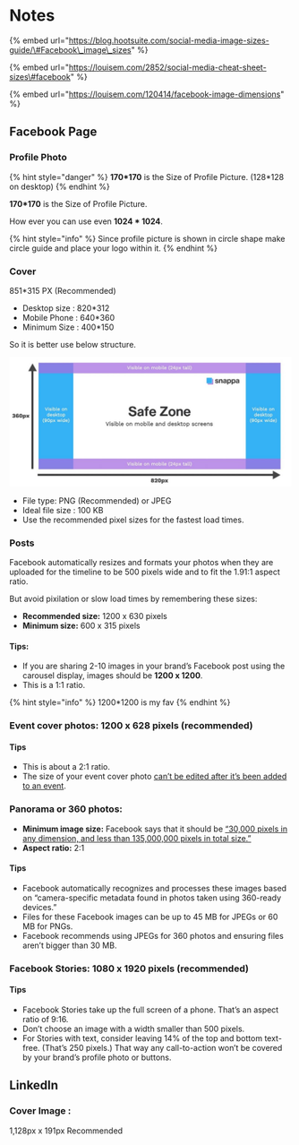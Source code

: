 # Notes

{% embed url="https://blog.hootsuite.com/social-media-image-sizes-guide/\#Facebook\_image\_sizes" %}

{% embed url="https://louisem.com/2852/social-media-cheat-sheet-sizes\#facebook" %}

{% embed url="https://louisem.com/120414/facebook-image-dimensions" %}

## Facebook Page

### Profile Photo

{% hint style="danger" %}
**170\*170** is the Size of Profile Picture. \(128\*128 on desktop\)
{% endhint %}

**170\*170** is the Size of Profile Picture. 

How ever you can use even **1024 \* 1024**.

{% hint style="info" %}
Since profile picture is shown in circle shape make circle guide and place your logo within it.
{% endhint %}

### Cover

851\*315 PX \(Recommended\)

* Desktop size : 820\*312
* Mobile Phone : 640\*360
* Minimum Size : 400\*150

So it is better use below structure.

![](../.gitbook/assets/facebook-cover-photo-size-1024x469.jpg)

* File type: PNG \(Recommended\) or JPEG
* Ideal file size : 100 KB
* Use the recommended pixel sizes for the fastest load times.

### Posts

Facebook automatically resizes and formats your photos when they are uploaded for the timeline to be 500 pixels wide and to fit the 1.91:1 aspect ratio.

But avoid pixilation or slow load times by remembering these sizes:

* **Recommended size:** 1200 x 630 pixels
* **Minimum size:** 600 x 315 pixels

#### Tips:

* If you are sharing 2-10 images in your brand’s Facebook post using the carousel display, images should be **1200 x 1200**.
* This is a 1:1 ratio.

{% hint style="info" %}
1200\*1200 is my fav
{% endhint %}

### Event cover photos: 1200 x 628 pixels \(recommended\)

#### Tips

* This is about a 2:1 ratio.
* The size of your event cover photo [can’t be edited after it’s been added to an event](https://www.facebook.com/help/1910675759253872?rdrhc).

### Panorama or 360 photos:

* **Minimum image size:** Facebook says that it should be [“30,000 pixels in any dimension, and less than 135,000,000 pixels in total size.”](https://facebook360.fb.com/editing-360-photos-injecting-metadata/)
* **Aspect ratio:** 2:1

#### Tips

* Facebook automatically recognizes and processes these images based on “camera-specific metadata found in photos taken using 360-ready devices.”
* Files for these Facebook images can be up to 45 MB for JPEGs or 60 MB for PNGs.
* Facebook recommends using JPEGs for 360 photos and ensuring files aren’t bigger than 30 MB.

### Facebook Stories: 1080 x 1920 pixels \(recommended\)

#### Tips

* Facebook Stories take up the full screen of a phone. That’s an aspect ratio of 9:16.
* Don’t choose an image with a width smaller than 500 pixels.
* For Stories with text, consider leaving 14% of the top and bottom text-free. \(That’s 250 pixels.\) That way any call-to-action won’t be covered by your brand’s profile photo or buttons.

## LinkedIn

### Cover Image : 

1,128px x 191px Recommended



